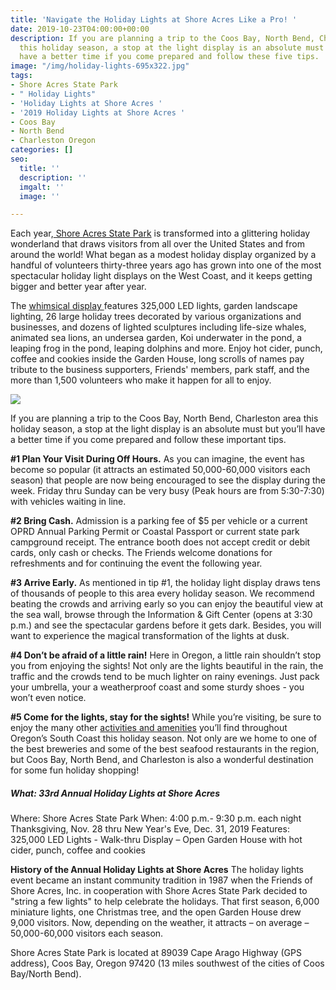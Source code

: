 ```yaml
---
title: 'Navigate the Holiday Lights at Shore Acres Like a Pro! '
date: 2019-10-23T04:00:00+00:00
description: If you are planning a trip to the Coos Bay, North Bend, Charleston area
  this holiday season, a stop at the light display is an absolute must but you’ll
  have a better time if you come prepared and follow these five tips.
image: "/img/holiday-lights-695x322.jpg"
tags:
- Shore Acres State Park
- " Holiday Lights"
- 'Holiday Lights at Shore Acres '
- '2019 Holiday Lights at Shore Acres '
- Coos Bay
- North Bend
- Charleston Oregon
categories: []
seo:
  title: ''
  description: ''
  imgalt: ''
  image: ''

---
```

Each year,[ Shore Acres State Park](http://shoreacres.net/) is transformed into a glittering holiday wonderland that draws visitors from all over the United States and from around the world! What began as a modest holiday display organized by a handful of volunteers thirty-three years ago has grown into one of the most spectacular holiday light displays on the West Coast, and it keeps getting bigger and better year after year.

The [whimsical display ](https://www.oregonsadventurecoast.com/event/33rd-annual-holiday-lights-at-shore-acres/)features 325,000 LED lights, garden landscape lighting, 26 large holiday trees decorated by various organizations and businesses, and dozens of lighted sculptures including life-size whales, animated sea lions, an undersea garden, Koi underwater in the pond, a leaping frog in the pond, leaping dolphins and more. Enjoy hot cider, punch, coffee and cookies inside the Garden House, long scrolls of names pay tribute to the business supporters, Friends' members, park staff, and the more than 1,500 volunteers who make it happen for all to enjoy.

![](/img/HolidayLights-Bushes-176.jpg)

If you are planning a trip to the Coos Bay, North Bend, Charleston area this holiday season, a stop at the light display is an absolute must but you’ll have a better time if you come prepared and follow these important tips.

**#1 Plan Your Visit During Off Hours.**
As you can imagine, the event has become so popular (it attracts an estimated 50,000-60,000 visitors each season) that people are now being encouraged to see the display during the week. Friday thru Sunday can be very busy (Peak hours are from 5:30-7:30) with vehicles waiting in line.

**#2 Bring Cash.**
Admission is a parking fee of $5 per vehicle or a current OPRD Annual Parking Permit or Coastal Passport or current state park campground receipt. The entrance booth does not accept credit or debit cards, only cash or checks. The Friends welcome donations for refreshments and for continuing the event the following year.

**#3 Arrive Early.**
As mentioned in tip #1, the holiday light display draws tens of thousands of people to this area every holiday season. We recommend beating the crowds and arriving early so you can enjoy the beautiful view at the sea wall, browse through the Information & Gift Center (opens at 3:30 p.m.) and see the spectacular gardens before it gets dark. Besides, you will want to experience the magical transformation of the lights at dusk.

**#4 Don’t be afraid of a little rain!**
Here in Oregon, a little rain shouldn’t stop you from enjoying the sights! Not only are the lights beautiful in the rain, the traffic and the crowds tend to be much lighter on rainy evenings. Just pack your umbrella, your a weatherproof coast and some sturdy shoes - you won’t even notice.

**#5 Come for the lights, stay for the sights!**
While you’re visiting, be sure to enjoy the many other [activities and amenities](https://www.oregonsadventurecoast.com/blog/come-for-the-lights-stay-for-the-sights/) you’ll find throughout Oregon’s South Coast this holiday season. Not only are we home to one of the best breweries and some of the best seafood restaurants in the region, but Coos Bay, North Bend, and Charleston is also a wonderful destination for some fun holiday shopping!

##### What: 33rd Annual Holiday Lights at Shore Acres
Where: Shore Acres State Park
When: 4:00 p.m.- 9:30 p.m. each night Thanksgiving, Nov. 28 thru New Year's Eve, Dec. 31, 2019
Features: 325,000 LED Lights - Walk-thru Display – Open Garden House with hot cider, punch, coffee and cookies

**History of the Annual Holiday Lights at Shore Acres**
The holiday lights event became an instant community tradition in 1987 when the Friends of Shore Acres, Inc. in cooperation with Shore Acres State Park decided to "string a few lights" to help celebrate the holidays. That first season, 6,000 miniature lights, one Christmas tree, and the open Garden House drew 9,000 visitors. Now, depending on the weather, it attracts – on average – 50,000-60,000 visitors each season.

Shore Acres State Park is located at 89039 Cape Arago Highway (GPS address), Coos Bay, Oregon 97420 (13 miles southwest of the cities of Coos Bay/North Bend).